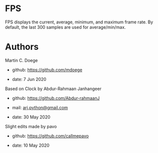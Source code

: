 # FPS
FPS displays the current, average, minimum, and maximum frame rate. By default, the last 300 samples are used for average/min/max.

# Authors

Martin C. Doege

+ github: https://github.com/mdoege

+ date: 7 Jun 2020

Based on Clock by Abdur-Rahmaan Janhangeer

+ github: https://github.com/Abdur-rahmaanJ

+ mail: arj.python@gmail.com

+ date: 30 May 2020

Slight edits made by pavo

+ github: https://github.com/callmepavo

+ date: 10 May 2020
